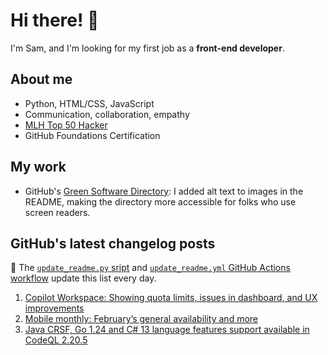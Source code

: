 # Hi there! 👋

I'm Sam, and I'm looking for my first job as a **front-end developer**.

## About me

* Python, HTML/CSS, JavaScript
* Communication, collaboration, empathy
* [MLH Top 50 Hacker](https://top.mlh.io/2023)
* GitHub Foundations Certification

## My work

* GitHub's [Green Software Directory](https://github.com/github/GreenSoftwareDirectory): I added alt text to images in the README, making the directory more accessible for folks who use screen readers.

## GitHub's latest changelog posts
🤖 The [`update_readme.py` sript](./update_readme.py) and [`update_readme.yml` GitHub Actions workflow](.github/workflows/update_readme.yml) update this list every day.

1. <a href='https://github.blog/changelog/2025-02-28-copilot-workspace-showing-quota-limits-issues-in-dashboard-and-ux-improvements'>Copilot Workspace: Showing quota limits, issues in dashboard, and UX improvements</a>
2. <a href='https://github.blog/changelog/2025-02-28-mobile-monthly-februarys-general-availability-and-more'>Mobile monthly: February’s general availability and more</a>
3. <a href='https://github.blog/changelog/2025-02-28-java-crsf-go-1-24-and-c-13-language-features-support-available-in-codeql-2-20-5'>Java CRSF, Go 1.24 and C# 13 language features support available in CodeQL 2.20.5</a>
